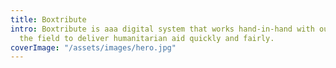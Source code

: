 ```yaml
---
title: Boxtribute
intro: Boxtribute is aaa digital system that works hand-in-hand with our partners in
  the field to deliver humanitarian aid quickly and fairly.
coverImage: "/assets/images/hero.jpg"
---
```


